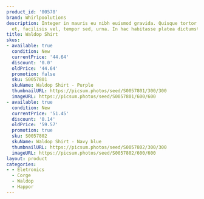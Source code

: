 ```yaml
---
product_id: '00578'
brand: Whirlpoolutions
description: Integer in mauris eu nibh euismod gravida. Quisque tortor velit, scelerisque
  et, facilisis vel, tempor sed, urna. In hac habitasse platea dictumst.
title: Waldop Shirt
skus:
- available: true
  condition: New
  currentPrice: '44.64'
  discount: '0.0'
  oldPrice: '44.64'
  promotion: false
  sku: S0057801
  skuName: Waldop Shirt - Purple
  thumbnailURL: https://picsum.photos/seed/S0057801/300/300
  imageURL: https://picsum.photos/seed/S0057801/600/600
- available: true
  condition: New
  currentPrice: '51.45'
  discount: '0.14'
  oldPrice: '59.57'
  promotion: true
  sku: S0057802
  skuName: Waldop Shirt - Navy blue
  thumbnailURL: https://picsum.photos/seed/S0057802/300/300
  imageURL: https://picsum.photos/seed/S0057802/600/600
layout: product
categories:
- - Eletronics
  - Corge
  - Waldop
  - Happor
---
```

